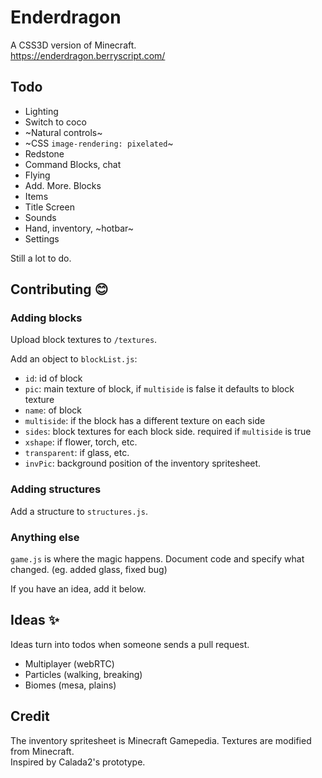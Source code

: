 # Enderdragon
A CSS3D version of Minecraft.  
https://enderdragon.berryscript.com/

## Todo 
- Lighting
- Switch to coco
- ~Natural controls~
- ~CSS `image-rendering: pixelated`~
- Redstone
- Command Blocks, chat
- Flying
- Add. More. Blocks
- Items
- Title Screen
- Sounds
- Hand, inventory, ~hotbar~
- Settings

Still a lot to do.

## Contributing :blush:

### Adding blocks

Upload block textures to `/textures`.

Add an object to `blockList.js`:
- `id`: id of block
- `pic`: main texture of block, if `multiside` is false it defaults to block texture
- `name`: of block
- `multiside`: if the block has a different texture on each side
- `sides`: block textures for each block side. required if `multiside` is true
- `xshape`: if flower, torch, etc.
- `transparent`: if glass, etc.
- `invPic`: background position of the inventory spritesheet.

### Adding structures

Add a structure to `structures.js`.

### Anything else

`game.js` is where the magic happens. Document code and specify what changed. (eg. added glass, fixed bug)

If you have an idea, add it below.

## Ideas :sparkles:

Ideas turn into todos when someone sends a pull request.

- Multiplayer (webRTC)
- Particles (walking, breaking)
- Biomes (mesa, plains)

## Credit

The inventory spritesheet is Minecraft Gamepedia.
Textures are modified from Minecraft.  
Inspired by Calada2's prototype.
